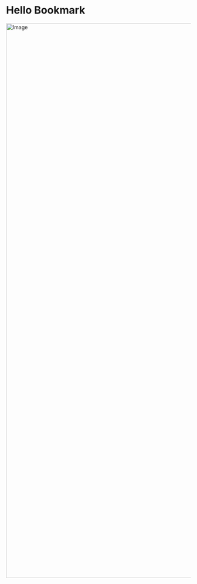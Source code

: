 # Hello Bookmark

<img width="1512" alt="Image" src="https://github.com/user-attachments/assets/741b9fc7-1151-42f3-b850-d323a6268fa5" />
